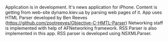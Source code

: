 Application is in development.
It's news application for iPhone. 
Content is getting from web-site dynamo.kiev.ua by parsing web pages of it. App uses HTML Parser developed by Ben Reeves (https://github.com/zootreeves/Objective-C-HMTL-Parser)
Networking staff is implemented with help of AFNetworking framework.
RSS Parser is also implemented in this app. RSS parser is developed using NSXMLParser.